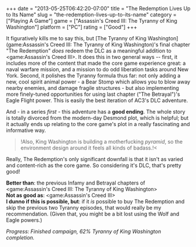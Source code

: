 +++
date = "2013-05-25T06:42:20-07:00"
title = "The Redemption Lives Up to Its Name"
slug = "the-redemption-lives-up-to-its-name"
category = ["Playing A Game"]
game = ["Assassin's Creed III: The Tyranny of King Washington"]
platform = ["PC"]
rating = ["Good"]
+++

It figuratively kills me to say this, but [The Tyranny of King Washington](game:Assassin's Creed III: The Tyranny of King Washington)'s final chapter "The Redemption" <i>does</i> redeem the DLC as a meaningful addition to <game:Assassin's Creed III>.  It does this in two general ways -- first, it includes more of the content that made the core game experience great: a naval warfare mission, and a mission to do odd liberation tasks around New York.  Second, it polishes the Tyranny formula thus far: not only adding a new, cool spirit animal power - a Bear Stomp which allows you to blow away nearby enemies, and damage fragile structures - but also implementing more finely-tuned opportunities for using last chapter ("The Betrayal")'s Eagle Flight power.  This is easily the best iteration of AC3's DLC adventure.

And - in a series <i>first</i> - this adventure has a <b>good ending</b>.  The whole story is totally divorced from the modern-day Desmond plot, which is helpful; but it actually ends up relating to the core game's plot in a really fascinating and informative way.

>!Also, King Washington is building a motherfucking <i>pyramid</i>, so the environment design around it feels all kinds of badass.!<

Really, The Redemption's only significant downfall is that it isn't as varied and content-rich as the core game.  So considering it's DLC, that's pretty good!

<b>Better than</b>: the previous Infamy and Betrayal chapters of <game:Assassin's Creed III: The Tyranny of King Washington>  
<b>Not as good as</b>: <game:Assassin's Creed III>  
<b>I dunno if this is possible, but</b>: if it <i>is</i> possible to buy The Redemption and skip the previous two Tyranny episodes, that would really be my recommendation.  (Given that, you might be a bit lost using the Wolf and Eagle powers.)

<i>Progress: Finished campaign, 62% Tyranny of King Washington completion.</i>
